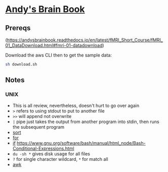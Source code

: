 # [Andy's Brain Book](https://andysbrainbook.readthedocs.io/en/latest/index.html)

## Prereqs

(https://andysbrainbook.readthedocs.io/en/latest/fMRI_Short_Course/fMRI_01_DataDownload.html#fmri-01-datadownload)

Download the aws CLI then to get the sample data:

```bash
sh download.sh
```

## Notes

### UNIX

- This is all review, nevertheless, doesn't hurt to go over again
- `>` refers to using stdout to put to another file
- `>>` will append not overwrite
- `|` pipe just takes the output from another program into stdin, then runs the subsequent program
- [sort](./unix/sort.sh)
- [for](./unix/for.sh)
- [if](./unix/if.sh) https://www.gnu.org/software/bash/manual/html_node/Bash-Conditional-Expressions.html
- `du -sh *` gives disk usage for all files
- `?` for single character wildcard, `*` for match all
- [awk](./unix/awk.sh)

